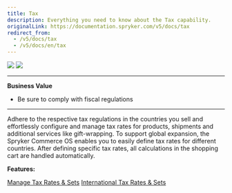 ```yaml
---
title: Tax
description: Everything you need to know about the Tax capability.
originalLink: https://documentation.spryker.com/v5/docs/tax
redirect_from:
  - /v5/docs/tax
  - /v5/docs/en/tax
---
```


<div class='feature-text'>
    <div class='feature-images'>
    <img class="light-mode" src="https://spryker.s3.eu-central-1.amazonaws.com/docs/Document+360/Capabilities+icons/light/tax.svg"/>
    <img class="dark-mode" src="https://spryker.s3.eu-central-1.amazonaws.com/docs/Document+360/Capabilities+icons/dark/tax.svg"/>
    </div>
    <div class="feature-text-wrap">

***
**Business Value**
* Be sure to comply with fiscal regulations
***

Adhere to the respective tax regulations in the countries you sell and effortlessly configure and manage tax rates for products, shipments and additional services like gift-wrapping. To support global expansion, the Spryker Commerce OS enables you to easily define tax rates for different countries. After defining specific tax rates, all calculations in the shopping cart are handled automatically.
        </div>
</div>

**Features:**
<div>
<a class="feature-link" href="https://documentation.spryker.com/docs/en/manage-tax-rates-sets">Manage Tax Rates & Sets</a>
    <a class="feature-link" href="https://documentation.spryker.com/docs/en/international-tax-rates-sets">International Tax Rates & Sets</a>
    </div>
